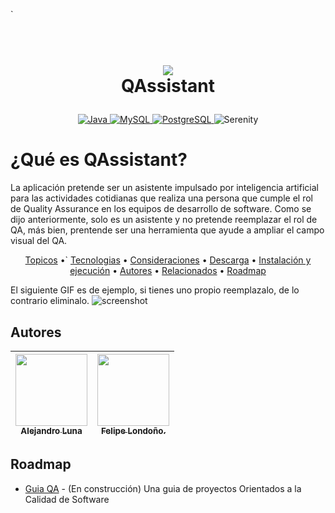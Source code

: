 `<h1 align="center">
  <br>
  <a href="http://www.amitmerchant.com/electron-markdownify"><img src="https://f.hubspotusercontent20.net/hubfs/2829524/Copia%20de%20LOGOTIPO_original-2.png"></a>
  <br>
  QAssistant
  <br>
</h1>

<p align="center">
  <a href="https://nodejs.org/es/download">
    <img src="https://img.shields.io/badge/Node-v20.17.0-orange.svg" alt="Java">
  </a>
  <a href="https://www.npmjs.com/">
    <img src="https://img.shields.io/badge/NPM-v10.8.2-blue.svg" alt="MySQL">
  </a>
  <a href="https://es.react.dev/">
    <img src="https://img.shields.io/badge/React-V19.0.0-blue.svg" alt="PostgreSQL">
  </a>
    <img src="https://img.shields.io/badge/QAssistant-1.0.0-blueviolet.svg" alt="Serenity">
  </a>
</p>

# ¿Qué  es QAssistant?
La aplicación pretende ser un asistente impulsado por inteligencia artificial para las actividades cotidianas que realiza una persona que cumple el rol de Quality Assurance en los equipos de desarrollo de software. Como se dijo anteriormente, solo es un asistente y no pretende reemplazar el rol de QA, más bien, prentende ser una herramienta que ayude a ampliar el campo visual del QA.

<p align="center">
  <a href="#topicos">Topicos</a> •`
  <a href="#tecnologias">Tecnologias</a> •
  <a href="#consideraciones">Consideraciones</a> •
  <a href="#descarga">Descarga</a> •
  <a href="#instalación-y-ejecución">Instalación y ejecución</a> •
  <a href="#autores">Autores</a> •
  <a href="#relacionados">Relacionados</a> •
  <a href="#roadmap">Roadmap</a>
</p>

El siguiente GIF es de ejemplo, si tienes uno propio reemplazalo, de lo contrario eliminalo.
![screenshot](https://raw.githubusercontent.com/amitmerchant1990/electron-markdownify/master/app/img/markdownify.gif)


## Autores


| [<img src="https://lh3.googleusercontent.com/a-/ALV-UjV-8cLzki8BB-t0CF3pptk8md7PSQswtem4WvwxgdSSIkINYOM=s100-p-k-rw-no?width=400" width=115><br><sub>Alejandro Luna</sub>](https://gitlab.com/mauro.ibarrap) <br/> | [<img src="https://avatars.githubusercontent.com/u/210093165?v=4" width=115><br><sub>Felipe Londoño.</sub>](https://gitlab.com/) | 
:------------------------------------------------------------------------------------------------------------------------------------------------------------------------------:|:---------------------------------------------------------------------------------------------------------------------------------------------------------------------------:|


## Roadmap

- [Guia QA](https://github.com/orgs/somospragma/repositories?q=qa) - (En construcción) Una guia de proyectos Orientados a la Calidad de Software